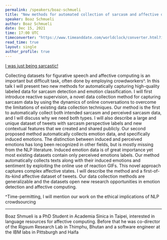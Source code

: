 ```yaml
---
permalink: /speakers/boaz-schmueli
title: "New methods for automated collection of sarcasm and affective data"
speaker: Boaz Schmueli
author: Boaz Schmueli
date: Dec 15, 2021
time: 17:00 UTC
timeconverter: "https://www.timeanddate.com/worldclock/converter.html?iso=20211215T170000&p1=1440&p2=224&p3=179&p4=136&p5=676&p6=33&p7=152"
read_time: true
layout: single
author_profile: true
---
```


<a href="https://lolmythesis.com/" class="one-line">I was just being sarcastic!</a>

Collecting datasets for figurative speech and affective computing is an important but difficult task, often done by employing crowdworkers^. In this talk I will present two new methods for automatically capturing high-quality labeled data for sarcasm detection and emotion classification. I will first introduce reactive supervision, a novel data collection method for capturing sarcasm data by using the dynamics of online conversations to overcome the limitations of existing data collection techniques. Our method is the first to automatically collect both intended sarcasm and perceived sarcasm data, and I will discuss why we need both types. I will also describe a large and unique dataset of tweets with sarcasm perspective labels and new contextual features that we created and shared publicly. Our second proposed method automatically collects emotion data, and specifically induced emotions. The distinction between induced and perceived emotions has long been recognized in other fields, but is mostly missing from the NLP literature. Induced emotion data is of great importance yet most existing datasets contain only perceived emotions labels. Our method automatically collects texts along with their induced emotions and sentiment by exploiting the online use of reaction GIFs. This novel approach captures complex affective states. I will describe the method and a first-of-its-kind affective dataset of tweets. Our data collection methods are generalizable and the datasets open new research opportunities in emotion detection and affective computing.

^Time-permitting, I will mention our work on the ethical implications of NLP crowdsourcing

<hr>

Boaz Shmueli is a PhD Student in Academia Sinica in Taipei, interested in language resources for affective computing. 
Before that he was co-director of the Rigsum Research Lab in Thimphu, Bhutan and a software engineer at the IBM labs in Pittsburgh and Haifa
